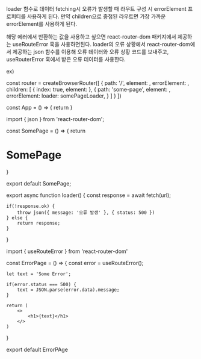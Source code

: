 loader 함수로 데이터 fetching시 오류가 발생할 때 라우트 구성 시 errorElement 프로퍼티를 사용하게 된다.
만약 children으로 중첩된 라우트면 가장 가까운 errorElement를 사용하게 된다.

해당 에러에서 반환하는 값을 사용하고 싶으면 react-router-dom 패키지에서 제공하는 useRouteError 훅을 사용하면된다.
loader의 오류 상황에서 react-router-dom에서 제공하는 json 함수를 이용해 오류 데이터와 오류 상황 코드를 보내주고,
useRouterError 훅에서 받은 오류 데이터를 사용한다.

ex)
<!-- App 컴포넌트 -->
const router = createBrowserRouter([
    { 
        path: '/',
        element: <Layout />,
        errorElement: <ErrorPage />,
        children: [
            { index: true, element: <HomePage /> },
            {
                path: 'some-page',
                element: <SomePage />,
                <!-- errorElement가 있으면 SomeErrorPage 화면을, 없으면 부모 라우트의 ErrorPage 화면을 보여준다. -->
                errorElement: <SomeErrorPage /> 
                loader: somePageLoader,
            }
        ]
    }
])

const App = () => {
    return <RouterProvider router={router} />
}

<!-- SomePage 컴포넌트 -->
import { json } from 'react-router-dom';

const SomePage = () => {
    return <h1>SomePage</h1>
}

export default SomePage;

export async function loader() {
    const response = await fetch(url);

    if(!response.ok) {
        throw json({ message: '오류 발생' }, { status: 500 })
    } else {
        return response;
    }
}
<!-- Error 컴포넌트 -->
import { useRouteError } from 'react-router-dom'

const ErrorPage = () => {
    const error = useRouteError();

    let text = 'Some Error';

    if(error.status === 500) {
        text = JSON.parse(error.data).message;
    }

    return (
        <>
            <h1>{text}</h1>
        </>
    )
}

export default ErrorPAge